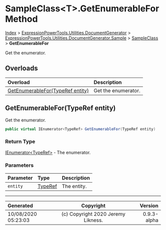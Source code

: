 ﻿# SampleClass&lt;T>.GetEnumerableFor Method

[Index](../index.md) > [ExpressionPowerTools.Utilities.DocumentGenerator](ExpressionPowerTools.Utilities.DocumentGenerator.a.md) > [ExpressionPowerTools.Utilities.DocumentGenerator.Sample](ExpressionPowerTools.Utilities.DocumentGenerator.Sample.n.md) > [SampleClass<T>](ExpressionPowerTools.Utilities.DocumentGenerator.Sample.SampleClass`1.cs.md) > **GetEnumerableFor**

Get the enumerator.

## Overloads

| Overload | Description |
| :-- | :-- |
| [GetEnumerableFor(TypeRef entity)](#getenumerablefortyperef-entity) | Get the enumerator. |
## GetEnumerableFor(TypeRef entity)

Get the enumerator.

```csharp
public virtual IEnumerator<TypeRef> GetEnumerableFor(TypeRef entity)
```

### Return Type

 [IEnumerator&lt;TypeRef>](https://docs.microsoft.com/dotnet/api/system.collections.generic.ienumerator-1)  - The enumerator.

### Parameters

| Parameter | Type | Description |
| :-- | :-- | :-- |
| `entity` | [TypeRef](ExpressionPowerTools.Utilities.DocumentGenerator.Hierarchy.TypeRef.cs.md) | The entity. |



---

| Generated | Copyright | Version |
| :-- | :-: | --: |
| 10/08/2020 05:23:03 | (c) Copyright 2020 Jeremy Likness. | 0.9.3-alpha |
